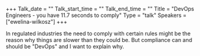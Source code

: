 +++
Talk_date = ""
Talk_start_time = ""
Talk_end_time = ""
Title = "DevOps Engineers - you have 11.7 seconds to comply"
Type = "talk"
Speakers = ["ewelina-wilkosz"]
+++

In regulated industries the need to comply with certain rules might be the reason why things are slower than they could be. But compliance can and should be "DevOps" and I want to explain why.
